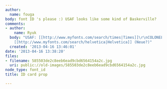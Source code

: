 ```yaml
---
author:
  name: fouga
body: font ID 's please :) USAF looks like some kind of Baskerville?
comments:
- author:
    name: Ryuk
  body: "USAF: [[http://www.myfonts.com/search/times|Times]]\r\nCOLONEL O'NEIL...:
    [[http://www.myfonts.com/search/helvetica|Helvetica]] (Neue?)"
  created: '2013-04-16 13:46:01'
date: '2013-04-16 13:38:20'
files:
- filename: 585503de2c8eeb6ead9cbd6564154a2c.jpg
  uri: public://old-images/585503de2c8eeb6ead9cbd6564154a2c.jpg
node_type: font_id
title: ID card prop

---
```

